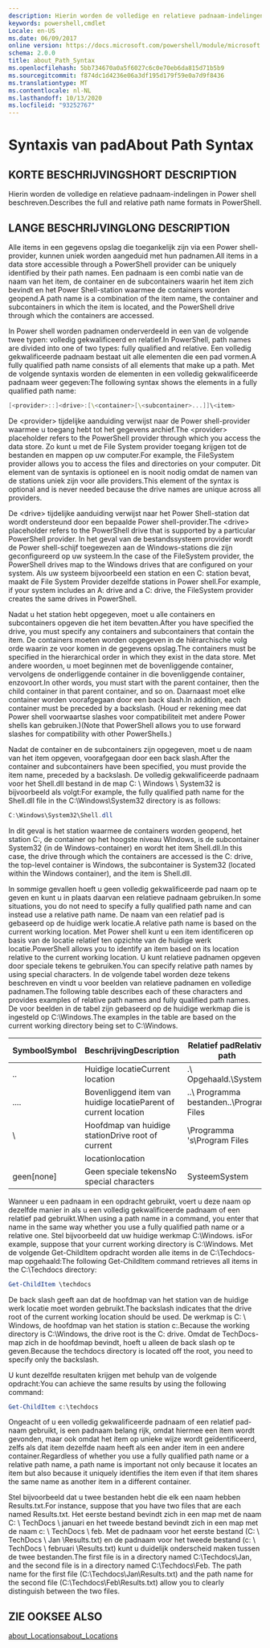 ```yaml
---
description: Hierin worden de volledige en relatieve padnaam-indelingen in Power shell beschreven.
keywords: powershell,cmdlet
Locale: en-US
ms.date: 06/09/2017
online version: https://docs.microsoft.com/powershell/module/microsoft.powershell.core/about/about_path_syntax?view=powershell-5.1&WT.mc_id=ps-gethelp
schema: 2.0.0
title: about_Path_Syntax
ms.openlocfilehash: 5bb734670a0a5f6027c6c0e70eb6da815d71b5b9
ms.sourcegitcommit: f874dc1d4236e06a3df195d179f59e0a7d9f8436
ms.translationtype: MT
ms.contentlocale: nl-NL
ms.lasthandoff: 10/13/2020
ms.locfileid: "93252767"
---
```

# <a name="about-path-syntax"></a><span data-ttu-id="a85d8-104">Syntaxis van pad</span><span class="sxs-lookup"><span data-stu-id="a85d8-104">About Path Syntax</span></span>

## <a name="short-description"></a><span data-ttu-id="a85d8-105">KORTE BESCHRIJVING</span><span class="sxs-lookup"><span data-stu-id="a85d8-105">SHORT DESCRIPTION</span></span>

<span data-ttu-id="a85d8-106">Hierin worden de volledige en relatieve padnaam-indelingen in Power shell beschreven.</span><span class="sxs-lookup"><span data-stu-id="a85d8-106">Describes the full and relative path name formats in  PowerShell.</span></span>

## <a name="long-description"></a><span data-ttu-id="a85d8-107">LANGE BESCHRIJVING</span><span class="sxs-lookup"><span data-stu-id="a85d8-107">LONG DESCRIPTION</span></span>

<span data-ttu-id="a85d8-108">Alle items in een gegevens opslag die toegankelijk zijn via een Power shell-provider, kunnen uniek worden aangeduid met hun padnamen.</span><span class="sxs-lookup"><span data-stu-id="a85d8-108">All items in a data store accessible through a PowerShell provider can be uniquely identified by their path names.</span></span> <span data-ttu-id="a85d8-109">Een padnaam is een combi natie van de naam van het item, de container en de subcontainers waarin het item zich bevindt en het Power Shell-station waarmee de containers worden geopend.</span><span class="sxs-lookup"><span data-stu-id="a85d8-109">A path name is a combination of the item name, the container and subcontainers in which the item is located, and the PowerShell drive through which the containers are accessed.</span></span>

<span data-ttu-id="a85d8-110">In Power shell worden padnamen onderverdeeld in een van de volgende twee typen: volledig gekwalificeerd en relatief.</span><span class="sxs-lookup"><span data-stu-id="a85d8-110">In PowerShell, path names are divided into one of two types: fully qualified and relative.</span></span> <span data-ttu-id="a85d8-111">Een volledig gekwalificeerde padnaam bestaat uit alle elementen die een pad vormen.</span><span class="sxs-lookup"><span data-stu-id="a85d8-111">A fully qualified path name consists of all elements that make up a path.</span></span> <span data-ttu-id="a85d8-112">Met de volgende syntaxis worden de elementen in een volledig gekwalificeerde padnaam weer gegeven:</span><span class="sxs-lookup"><span data-stu-id="a85d8-112">The following syntax shows the elements in a fully qualified path name:</span></span>

```powershell
[<provider>::]<drive>:[\<container>[\<subcontainer>...]]\<item>
```

<span data-ttu-id="a85d8-113">De \<provider\> tijdelijke aanduiding verwijst naar de Power shell-provider waarmee u toegang hebt tot het gegevens archief.</span><span class="sxs-lookup"><span data-stu-id="a85d8-113">The \<provider\> placeholder refers to the PowerShell provider through which you access the data store.</span></span> <span data-ttu-id="a85d8-114">Zo kunt u met de File System provider toegang krijgen tot de bestanden en mappen op uw computer.</span><span class="sxs-lookup"><span data-stu-id="a85d8-114">For example, the FileSystem provider allows you to access the files and directories on your computer.</span></span> <span data-ttu-id="a85d8-115">Dit element van de syntaxis is optioneel en is nooit nodig omdat de namen van de stations uniek zijn voor alle providers.</span><span class="sxs-lookup"><span data-stu-id="a85d8-115">This element of the syntax is optional and is never needed because the drive names are unique across all providers.</span></span>

<span data-ttu-id="a85d8-116">De \<drive\> tijdelijke aanduiding verwijst naar het Power Shell-station dat wordt ondersteund door een bepaalde Power shell-provider.</span><span class="sxs-lookup"><span data-stu-id="a85d8-116">The \<drive\> placeholder refers to the PowerShell drive that is supported by a particular PowerShell provider.</span></span> <span data-ttu-id="a85d8-117">In het geval van de bestandssysteem provider wordt de Power shell-schijf toegewezen aan de Windows-stations die zijn geconfigureerd op uw systeem.</span><span class="sxs-lookup"><span data-stu-id="a85d8-117">In the case of the FileSystem provider, the PowerShell drives map to the Windows drives that are configured on your system.</span></span> <span data-ttu-id="a85d8-118">Als uw systeem bijvoorbeeld een station en een C: station bevat, maakt de File System Provider dezelfde stations in Power shell.</span><span class="sxs-lookup"><span data-stu-id="a85d8-118">For example, if your system includes an A: drive and a C: drive, the FileSystem provider creates the same drives in PowerShell.</span></span>

<span data-ttu-id="a85d8-119">Nadat u het station hebt opgegeven, moet u alle containers en subcontainers opgeven die het item bevatten.</span><span class="sxs-lookup"><span data-stu-id="a85d8-119">After you have specified the drive, you must specify any containers and subcontainers that contain the item.</span></span> <span data-ttu-id="a85d8-120">De containers moeten worden opgegeven in de hiërarchische volg orde waarin ze voor komen in de gegevens opslag.</span><span class="sxs-lookup"><span data-stu-id="a85d8-120">The containers must be specified in the hierarchical order in which they exist in the data store.</span></span> <span data-ttu-id="a85d8-121">Met andere woorden, u moet beginnen met de bovenliggende container, vervolgens de onderliggende container in die bovenliggende container, enzovoort.</span><span class="sxs-lookup"><span data-stu-id="a85d8-121">In other words, you must start with the parent container, then the child container in that parent container, and so on.</span></span> <span data-ttu-id="a85d8-122">Daarnaast moet elke container worden voorafgegaan door een back slash.</span><span class="sxs-lookup"><span data-stu-id="a85d8-122">In addition, each container must be preceded by a backslash.</span></span> <span data-ttu-id="a85d8-123">(Houd er rekening mee dat Power shell voorwaartse slashes voor compatibiliteit met andere Power shells kan gebruiken.)</span><span class="sxs-lookup"><span data-stu-id="a85d8-123">(Note that PowerShell allows you to use forward slashes for compatibility with other PowerShells.)</span></span>

<span data-ttu-id="a85d8-124">Nadat de container en de subcontainers zijn opgegeven, moet u de naam van het item opgeven, voorafgegaan door een back slash.</span><span class="sxs-lookup"><span data-stu-id="a85d8-124">After the container and subcontainers have been specified, you must provide the item name, preceded by a backslash.</span></span> <span data-ttu-id="a85d8-125">De volledig gekwalificeerde padnaam voor het Shell.dll bestand in de map C: \\ Windows \\ System32 is bijvoorbeeld als volgt:</span><span class="sxs-lookup"><span data-stu-id="a85d8-125">For example, the fully qualified path name for the Shell.dll file in the C:\\Windows\\System32 directory is as follows:</span></span>

```powershell
C:\Windows\System32\Shell.dll
```

<span data-ttu-id="a85d8-126">In dit geval is het station waarmee de containers worden geopend, het station C:, de container op het hoogste niveau Windows, is de subcontainer System32 (in de Windows-container) en wordt het item Shell.dll.</span><span class="sxs-lookup"><span data-stu-id="a85d8-126">In this case, the drive through which the containers are accessed is the C: drive, the top-level container is Windows, the subcontainer is System32 (located within the Windows container), and the item is Shell.dll.</span></span>

<span data-ttu-id="a85d8-127">In sommige gevallen hoeft u geen volledig gekwalificeerde pad naam op te geven en kunt u in plaats daarvan een relatieve padnaam gebruiken.</span><span class="sxs-lookup"><span data-stu-id="a85d8-127">In some situations, you do not need to specify a fully qualified path name and can instead use a relative path name.</span></span> <span data-ttu-id="a85d8-128">De naam van een relatief pad is gebaseerd op de huidige werk locatie.</span><span class="sxs-lookup"><span data-stu-id="a85d8-128">A relative path name is based on the current working location.</span></span> <span data-ttu-id="a85d8-129">Met Power shell kunt u een item identificeren op basis van de locatie relatief ten opzichte van de huidige werk locatie.</span><span class="sxs-lookup"><span data-stu-id="a85d8-129">PowerShell allows you to identify an item based on its location relative to the current working location.</span></span> <span data-ttu-id="a85d8-130">U kunt relatieve padnamen opgeven door speciale tekens te gebruiken.</span><span class="sxs-lookup"><span data-stu-id="a85d8-130">You can specify relative path names by using special characters.</span></span> <span data-ttu-id="a85d8-131">In de volgende tabel worden deze tekens beschreven en vindt u voor beelden van relatieve padnamen en volledige padnamen.</span><span class="sxs-lookup"><span data-stu-id="a85d8-131">The following table describes each of these characters and provides examples of relative path names and fully qualified path names.</span></span> <span data-ttu-id="a85d8-132">De voor beelden in de tabel zijn gebaseerd op de huidige werkmap die is ingesteld op C:\Windows.</span><span class="sxs-lookup"><span data-stu-id="a85d8-132">The examples in the table are based on the current working directory being set to C:\Windows.</span></span>

|<span data-ttu-id="a85d8-133">Symbool</span><span class="sxs-lookup"><span data-stu-id="a85d8-133">Symbol</span></span>|<span data-ttu-id="a85d8-134">Beschrijving</span><span class="sxs-lookup"><span data-stu-id="a85d8-134">Description</span></span>               |<span data-ttu-id="a85d8-135">Relatief pad</span><span class="sxs-lookup"><span data-stu-id="a85d8-135">Relative path</span></span>    |<span data-ttu-id="a85d8-136">Volledig pad</span><span class="sxs-lookup"><span data-stu-id="a85d8-136">Full path</span></span>          |
|------|--------------------------|-----------------|-------------------|
|<span data-ttu-id="a85d8-137">.</span><span class="sxs-lookup"><span data-stu-id="a85d8-137">.</span></span>     |<span data-ttu-id="a85d8-138">Huidige locatie</span><span class="sxs-lookup"><span data-stu-id="a85d8-138">Current location</span></span>          |<span data-ttu-id="a85d8-139">.\\ Opgehaald</span><span class="sxs-lookup"><span data-stu-id="a85d8-139">.\\System</span></span>        |<span data-ttu-id="a85d8-140">c: \\ Windows- \\ systeem</span><span class="sxs-lookup"><span data-stu-id="a85d8-140">c:\\Windows\\System</span></span>|
|<span data-ttu-id="a85d8-141">..</span><span class="sxs-lookup"><span data-stu-id="a85d8-141">..</span></span>    |<span data-ttu-id="a85d8-142">Bovenliggend item van huidige locatie</span><span class="sxs-lookup"><span data-stu-id="a85d8-142">Parent of current location</span></span>|<span data-ttu-id="a85d8-143">..\\ Programma bestanden</span><span class="sxs-lookup"><span data-stu-id="a85d8-143">..\\Program Files</span></span>|<span data-ttu-id="a85d8-144">c: \\ Program Files</span><span class="sxs-lookup"><span data-stu-id="a85d8-144">c:\\Program Files</span></span>  |
|\     |<span data-ttu-id="a85d8-145">Hoofdmap van huidige station</span><span class="sxs-lookup"><span data-stu-id="a85d8-145">Drive root of current</span></span>     |<span data-ttu-id="a85d8-146">\\Programma 's</span><span class="sxs-lookup"><span data-stu-id="a85d8-146">\\Program Files</span></span>  |<span data-ttu-id="a85d8-147">c: \\ Program Files</span><span class="sxs-lookup"><span data-stu-id="a85d8-147">c:\\Program Files</span></span>  |
|      |<span data-ttu-id="a85d8-148">location</span><span class="sxs-lookup"><span data-stu-id="a85d8-148">location</span></span>                  |                 |                   |
|<span data-ttu-id="a85d8-149">geen</span><span class="sxs-lookup"><span data-stu-id="a85d8-149">[none]</span></span>|<span data-ttu-id="a85d8-150">Geen speciale tekens</span><span class="sxs-lookup"><span data-stu-id="a85d8-150">No special characters</span></span>     |<span data-ttu-id="a85d8-151">Systeem</span><span class="sxs-lookup"><span data-stu-id="a85d8-151">System</span></span>           |<span data-ttu-id="a85d8-152">c: \\ Windows- \\ systeem</span><span class="sxs-lookup"><span data-stu-id="a85d8-152">c:\\Windows\\System</span></span>|

<span data-ttu-id="a85d8-153">Wanneer u een padnaam in een opdracht gebruikt, voert u deze naam op dezelfde manier in als u een volledig gekwalificeerde padnaam of een relatief pad gebruikt.</span><span class="sxs-lookup"><span data-stu-id="a85d8-153">When using a path name in a command, you enter that name in the same way whether you use a fully qualified path name or a relative one.</span></span> <span data-ttu-id="a85d8-154">Stel bijvoorbeeld dat uw huidige werkmap C:\Windows. is</span><span class="sxs-lookup"><span data-stu-id="a85d8-154">For example, suppose that your current working directory is C:\Windows.</span></span> <span data-ttu-id="a85d8-155">Met de volgende Get-ChildItem opdracht worden alle items in de C:\Techdocs-map opgehaald:</span><span class="sxs-lookup"><span data-stu-id="a85d8-155">The following Get-ChildItem command retrieves all items in the C:\Techdocs directory:</span></span>

```powershell
Get-ChildItem \techdocs
```

<span data-ttu-id="a85d8-156">De back slash geeft aan dat de hoofdmap van het station van de huidige werk locatie moet worden gebruikt.</span><span class="sxs-lookup"><span data-stu-id="a85d8-156">The backslash indicates that the drive root of the current working location should be used.</span></span> <span data-ttu-id="a85d8-157">De werkmap is C: \\ Windows, de hoofdmap van het station is station c:.</span><span class="sxs-lookup"><span data-stu-id="a85d8-157">Because the working directory is C:\\Windows, the drive root is the C: drive.</span></span> <span data-ttu-id="a85d8-158">Omdat de TechDocs-map zich in de hoofdmap bevindt, hoeft u alleen de back slash op te geven.</span><span class="sxs-lookup"><span data-stu-id="a85d8-158">Because the techdocs directory is located off the root, you need to specify only the backslash.</span></span>

<span data-ttu-id="a85d8-159">U kunt dezelfde resultaten krijgen met behulp van de volgende opdracht:</span><span class="sxs-lookup"><span data-stu-id="a85d8-159">You can achieve the same results by using the following command:</span></span>

```powershell
Get-ChildItem c:\techdocs
```

<span data-ttu-id="a85d8-160">Ongeacht of u een volledig gekwalificeerde padnaam of een relatief pad-naam gebruikt, is een padnaam belang rijk, omdat hiermee een item wordt gevonden, maar ook omdat het item op unieke wijze wordt geïdentificeerd, zelfs als dat item dezelfde naam heeft als een ander item in een andere container.</span><span class="sxs-lookup"><span data-stu-id="a85d8-160">Regardless of whether you use a fully qualified path name or a relative path name, a path name is important not only because it locates an item but also because it uniquely identifies the item even if that item shares the same name as another item in a different container.</span></span>

<span data-ttu-id="a85d8-161">Stel bijvoorbeeld dat u twee bestanden hebt die elk een naam hebben Results.txt.</span><span class="sxs-lookup"><span data-stu-id="a85d8-161">For instance, suppose that you have two files that are each named Results.txt.</span></span>
<span data-ttu-id="a85d8-162">Het eerste bestand bevindt zich in een map met de naam C: \\ TechDocs \\ januari en het tweede bestand bevindt zich in een map met de naam c: \\ TechDocs \\ feb. Met de padnaam voor het eerste bestand (C: \\ TechDocs \\ Jan \\Results.txt) en de padnaam voor het tweede bestand (c: \\ TechDocs \\ februari \\Results.txt) kunt u duidelijk onderscheid maken tussen de twee bestanden.</span><span class="sxs-lookup"><span data-stu-id="a85d8-162">The first file is in a directory named C:\\Techdocs\\Jan, and the second file is in a directory named C:\\Techdocs\\Feb. The path name for the first file (C:\\Techdocs\\Jan\\Results.txt) and the path name for the second file (C:\\Techdocs\\Feb\\Results.txt) allow you to clearly distinguish between the two files.</span></span>

## <a name="see-also"></a><span data-ttu-id="a85d8-163">ZIE OOK</span><span class="sxs-lookup"><span data-stu-id="a85d8-163">SEE ALSO</span></span>

[<span data-ttu-id="a85d8-164">about_Locations</span><span class="sxs-lookup"><span data-stu-id="a85d8-164">about_Locations</span></span>](about_Locations.md)
